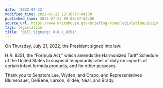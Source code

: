 ```yaml
---
date: '2022-07-22'
modified_time: 2022-07-22 12:16:57-04:00
published_time: 2022-07-22 09:00:27-04:00
source_url: https://www.whitehouse.gov/briefing-room/legislation/2022/07/22/bill-signing-h-r-8351/
tags: legislation
title: "Bill Signing: H.R.\_8351"
---
```

 
On Thursday, July 21, 2022, the President signed into law:  
  
H.R. 8351, the “Formula Act,” which amends the Harmonized Tariff
Schedule of the United States to suspend temporarily rates of duty on
imports of certain infant formula products, and for other purposes.

Thank you to Senators Lee, Wyden, and Crapo, and Representatives
Blumenauer, DelBene, Larson, Kildee, Neal, and Brady.   

